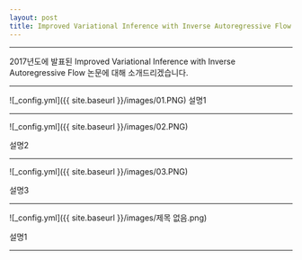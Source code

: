 ```yaml
---
layout: post
title: Improved Variational Inference with Inverse Autoregressive Flow
---
```


***
2017년도에 발표된 Improved Variational Inference with Inverse Autoregressive Flow 논문에 대해 소개드리겠습니다.

***

![_config.yml]({{ site.baseurl }}/images/01.PNG)
설명1

***

![_config.yml]({{ site.baseurl }}/images/02.PNG)

설명2

***

![_config.yml]({{ site.baseurl }}/images/03.PNG)

설명3

***

![_config.yml]({{ site.baseurl }}/images/제목 없음.png)

설명1

***
